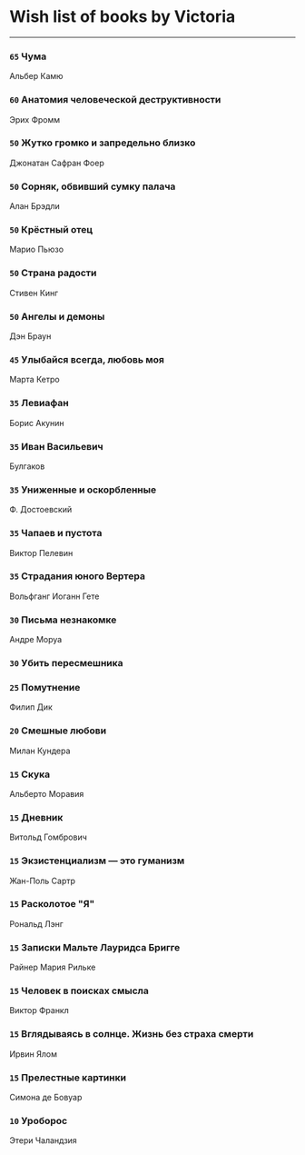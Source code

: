 # Wish list of books by Victoria
---

### `65` Чума
Альбер Камю

### `60` Анатомия человеческой деструктивности
Эрих Фромм

### `50` Жутко громко и запредельно близко
Джонатан Сафран Фоер

### `50` Сорняк, обвивший сумку палача
Алан Брэдли

### `50` Крёстный отец
Марио Пьюзо

### `50` Страна радости
Стивен Кинг

### `50` Ангелы и демоны
Дэн Браун

### `45` Улыбайся всегда, любовь моя
Марта Кетро

### `35` Левиафан
Борис Акунин

### `35` Иван Васильевич
Булгаков

### `35` Униженные и оскорбленные
Ф. Достоевский

### `35` Чапаев и пустота
Виктор Пелевин

### `35` Страдания юного Вертера
Вольфганг Иоганн Гете

### `30` Письма незнакомке
Андре Моруа

### `30` Убить пересмешника

### `25` Помутнение
Филип Дик

### `20` Смешные любови
Милан Кундера

### `15` Скука
Альберто Моравия

### `15` Дневник
Витольд Гомбрович

### `15` Экзистенциализм — это гуманизм
Жан-Поль Сартр

### `15` Расколотое "Я"
Рональд Лэнг

### `15` Записки Мальте Лауридса Бригге
Райнер Мария Рильке

### `15` Человек в поисках смысла
Виктор Франкл

### `15` Вглядываясь в солнце. Жизнь без страха смерти
Ирвин Ялом

### `15` Прелестные картинки
Симона де Бовуар

### `10` Уроборос
Этери Чаландзия

